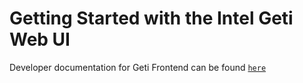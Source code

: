 # Getting Started with the Intel Geti Web UI

Developer documentation for Geti Frontend can be found [`here`](https://docs.geti.intel.com/developer-guide/interactive-ai/frontend/)
